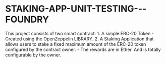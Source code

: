 # STAKING-APP-UNIT-TESTING---FOUNDRY
This project consists of two smart contract:  1. A simple ERC-20 Token - Created using the OpenZeppelin LIBRARY. 2. A Staking Application that allows users to stake a fixed maximum amount of the ERC-20 token configured by the contract owner.    - The rewards are in Ether. And is totally configurable by the owner.
